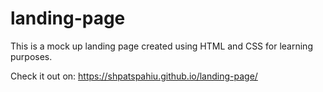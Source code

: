 # landing-page
This is a mock up landing page created using HTML and CSS for learning purposes.

Check it out on: https://shpatspahiu.github.io/landing-page/


